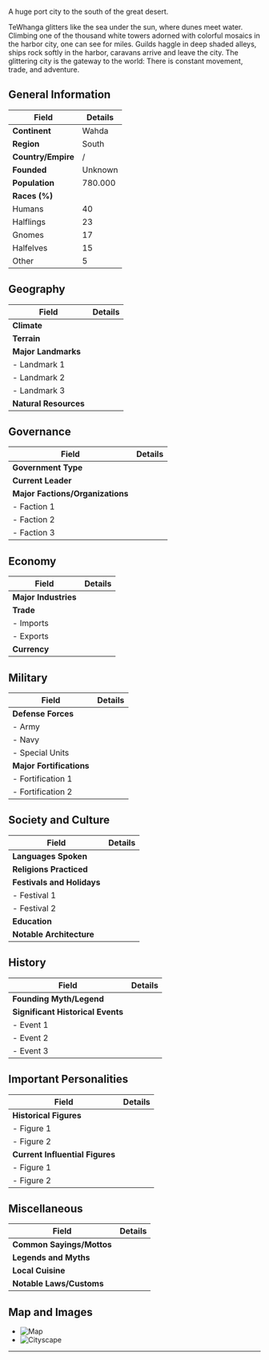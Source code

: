 A huge port city to the south of the great desert.

TeWhanga glitters like the sea under the sun, where dunes meet water. Climbing one of the thousand white towers adorned with colorful mosaics in the harbor city, one can see for miles. Guilds haggle in deep shaded alleys, ships rock softly in the harbor, caravans arrive and leave the city. The glittering city is the gateway to the world: There is constant movement, trade, and adventure.

## General Information

| Field              | Details       |
| ------------------ | ------------- |
| **Continent**      | Wahda         |
| **Region**         | South         |
| **Country/Empire** | /             |
| **Founded**        | Unknown       |
| **Population**     | 780.000       |
| **Races (%)**      |               |
| Humans             | 40            |
| Halflings          | 23            |
| Gnomes             | 17            |
| Halfelves          | 15            |
| Other              | 5             |

## Geography

| Field              | Details                        |
|--------------------|--------------------------------|
| **Climate**        |                                |
| **Terrain**        |                                |
| **Major Landmarks**|                                |
| - Landmark 1       |                                |
| - Landmark 2       |                                |
| - Landmark 3       |                                |
| **Natural Resources** |                            |

## Governance

| Field              | Details                        |
|--------------------|--------------------------------|
| **Government Type**|                                |
| **Current Leader** |                                |
| **Major Factions/Organizations** |                  |
| - Faction 1        |                                |
| - Faction 2        |                                |
| - Faction 3        |                                |

## Economy

| Field              | Details                        |
|--------------------|--------------------------------|
| **Major Industries** |                              |
| **Trade**          |                                |
| - Imports          |                                |
| - Exports          |                                |
| **Currency**       |                                |

## Military

| Field              | Details                        |
|--------------------|--------------------------------|
| **Defense Forces** |                                |
| - Army             |                                |
| - Navy             |                                |
| - Special Units    |                                |
| **Major Fortifications** |                          |
| - Fortification 1  |                                |
| - Fortification 2  |                                |

## Society and Culture

| Field              | Details                        |
|--------------------|--------------------------------|
| **Languages Spoken** |                              |
| **Religions Practiced** |                          |
| **Festivals and Holidays** |                       |
| - Festival 1       |                                |
| - Festival 2       |                                |
| **Education**      |                                |
| **Notable Architecture** |                         |

## History

| Field              | Details                        |
|--------------------|--------------------------------|
| **Founding Myth/Legend** |                         |
| **Significant Historical Events** |                |
| - Event 1          |                                |
| - Event 2          |                                |
| - Event 3          |                                |

## Important Personalities

| Field              | Details                        |
|--------------------|--------------------------------|
| **Historical Figures** |                            |
| - Figure 1         |                                |
| - Figure 2         |                                |
| **Current Influential Figures** |                  |
| - Figure 1         |                                |
| - Figure 2         |                                |

## Miscellaneous

| Field              | Details                        |
|--------------------|--------------------------------|
| **Common Sayings/Mottos** |                        |
| **Legends and Myths** |                             |
| **Local Cuisine**  |                                |
| **Notable Laws/Customs** |                         |

## Map and Images
- ![Map](path/to/map.png)
- ![Cityscape](path/to/cityscape.png)

---
